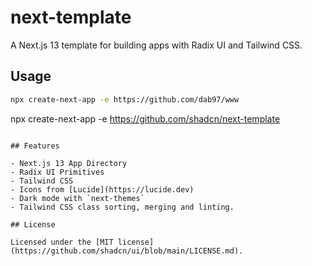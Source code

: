 # next-template

A Next.js 13 template for building apps with Radix UI and Tailwind CSS.

## Usage

```bash
npx create-next-app -e https://github.com/dab97/www
```
npx create-next-app -e https://github.com/shadcn/next-template
```

## Features

- Next.js 13 App Directory
- Radix UI Primitives
- Tailwind CSS
- Icons from [Lucide](https://lucide.dev)
- Dark mode with `next-themes`
- Tailwind CSS class sorting, merging and linting.

## License

Licensed under the [MIT license](https://github.com/shadcn/ui/blob/main/LICENSE.md).
